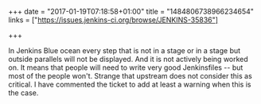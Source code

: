 +++
date = "2017-01-19T07:18:58+01:00"
title = "1484806738966234654"
links = ["https://issues.jenkins-ci.org/browse/JENKINS-35836"]

+++

In Jenkins Blue ocean every step that is not in a stage or in a stage but
outside parallels will not be displayed. And it is not actively being worked on.
It means that people will need to write very good Jenkinsfiles -- but most of
the people won't. Strange that upstream does not consider this as critical.
I have commented the ticket to add at least a warning when this is the case.
